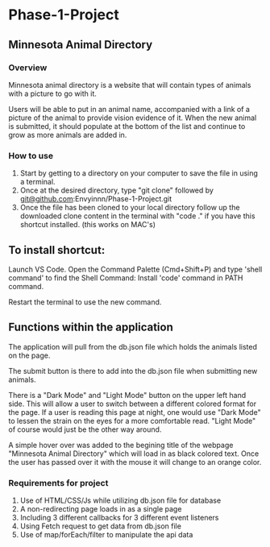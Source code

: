 
# Phase-1-Project
## Minnesota Animal Directory

### Overview
Minnesota animal directory is a website that will contain types of animals with a picture to go with it.

Users will be able to put in an animal name, accompanied with a link of a picture of the animal to provide vision evidence of it. When the new animal is submitted, it should populate at the bottom of the list and continue to grow as more animals are added in.

### How to use
1. Start by getting to a directory on your computer to save the file in using a terminal.
2. Once at the desired directory, type "git clone" followed by git@github.com:Envyinnn/Phase-1-Project.git
3. Once the file has been cloned to your local directory follow up the downloaded clone content in the terminal with "code ." if you have this shortcut installed. (this works on MAC's)

## To install shortcut: 

Launch VS Code.
Open the Command Palette (Cmd+Shift+P) and type 'shell command' to find the Shell Command: Install 'code' command in PATH command.

Restart the terminal to use the new command.

## Functions within the application
The application will pull from the db.json file which holds the animals listed on the page.

The submit button is there to add into the db.json file when submitting new animals.

There is a "Dark Mode" and "Light Mode" button on the upper left hand side. This will allow a user to switch between a different colored format for the page. If a user is reading this page at night, one would use "Dark Mode" to lessen the strain on the eyes for a more comfortable read. "Light Mode" of course would just be the other way around.

A simple hover over was added to the begining title of the webpage "Minnesota Animal Directory" which will load in as black colored text. Once the user has passed over it with the mouse it will change to an orange color.

### Requirements for project
1. Use of HTML/CSS/Js while utilizing db.json file for database
2. A non-redirecting page loads in as a single page
3. Including 3 different callbacks for 3 different event listeners
4. Using Fetch request to get data from db.json file
5. Use of map/forEach/filter to manipulate the api data



